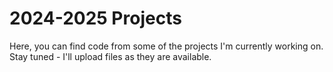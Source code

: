 # 2024-2025 Projects

Here, you can find code from some of the projects I'm currently working on. Stay tuned - I'll upload files as they are available. 
